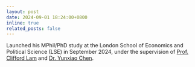 ```yaml
---
layout: post
date: 2024-09-01 18:24:00+0800
inline: true
related_posts: false
---
```


Launched his MPhil/PhD study at the London School of Economics and Political Science (LSE) in September 2024, under the supervision of [Prof. Clifford Lam](https://www.lse.ac.uk/statistics/people/clifford-lam) and [Dr. Yunxiao Chen](https://www.lse.ac.uk/statistics/people/yunxiao-chen).

